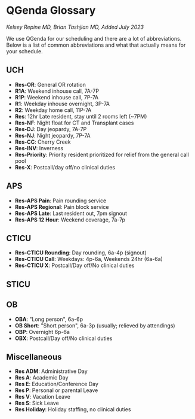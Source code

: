 # QGenda Glossary

*Kelsey Repine MD, Brian Tashjian MD, Added July 2023*

We use QGenda for our scheduling and there are a lot of abbreviations. Below is a list of common abbreviations and what that actually means for your schedule.

## UCH

- **Res-OR**: General OR rotation
- **R1A**: Weekend inhouse call, 7A-7P
- **R1P**: Weekend inhouse call, 7P-7A
- **R1**: Weekday inhouse overnight, 3P-7A
- **R2**: Weekday home call, 11P-7A
- **Res**: 12hr Late resident, stay until 2 rooms left (~7PM)
- **Res-NF**: Night float for CT and Transplant cases
- **Res-DJ**: Day jeopardy, 7A-7P
- **Res-NJ**: Night jeopardy, 7P-7A
- **Res-CC**: Cherry Creek
- **Res-INV**: Inverness
- **Res-Priority**: Priority resident prioritized for relief from the general call pool
- **Res-X**: Postcall/day off/no clinical duties

## APS

- **Res-APS Pain**: Pain rounding service
- **Res-APS Regional**: Pain block service
- **Res-APS Late**: Last resident out, 7pm signout
- **Res-APS 12 Hour**: Weekend coverage, 7a-7p

## CTICU

- **Res-CTICU Rounding**: Day rounding, 6a-4p (signout)
- **Res-CTICU Call**: Weekdays: 4p-6a, Weekends 24hr (6a-6a)
- **Res-CTICU X**: Postcall/Day off/No clinical duties

## STICU

## OB

- **OBA**: "Long person", 6a-6p
- **OB Short**: "Short person", 6a-3p (usually; relieved by attendings)
- **OBP**: Overnight 6p-6a
- **OBX**: Postcall/Day off/No clinical duties

## Miscellaneous

- **Res ADM**: Administrative Day
- **Res A**: Academic Day
- **Res E**: Education/Conference Day
- **Res P**: Personal or parental Leave
- **Res V**: Vacation Leave
- **Res S**: Sick Leave
- **Res Holiday**: Holiday staffing, no clinical duties
